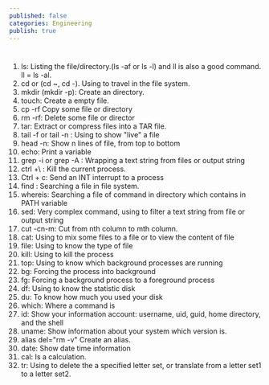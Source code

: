 ```yaml
---
published: false
categories: Engineering
publish: true
---
```

#
1. ls: Listing the file/directory.(ls -af or ls -l) and ll is also a good command. ll = ls -al.
2. cd or (cd ~, cd -). Using to travel in the file system.
3. mkdir (mkdir -p): Create an directory.
4. touch: Create a empty file.
5. cp -rf  Copy some file or directory
6. rm -rf: Delete some file or director
7. tar: Extract or compress files into a TAR file.
8. tail -f or tail -n : Using to show "live" a file
9. head -n: Show n lines of file, from top to bottom
10. echo: Print a variable
11. grep -i or grep -A : Wrapping a text string from files or output string
12. ctrl +\ : Kill the current process.
13. Ctrl + c: Send an INT interrupt to a process
14. find : Searching a file in file system.
15. whereis: Searching a file of command in directory which contains in PATH variable
16. sed: Very complex command, using to filter a text string from file or output string
17. cut -cn-m: Cut from nth column to mth column.
18. cat: Using to mix some files to a file or to view the content of file
19. file: Using to know the type of file
20. kill: Using to kill the process
21. top: Using to know which background processes are running
22. bg: Forcing the process into background
23. fg: Forcing a background process to a foreground process
24. df: Using to know the statistic disk
25. du: To know how much you used your disk
26. which: Where a command is
27. id: Show your information account: username, uid, guid, home directory, and the shell
28. uname: Show information about your system which version is.
29. alias del="rm -v"  Create an alias.
30. date: Show date time information
31. cal: Is a calculation.
32. tr: Using to delete the a specified letter set, or translate from a letter set1 to a letter set2.




